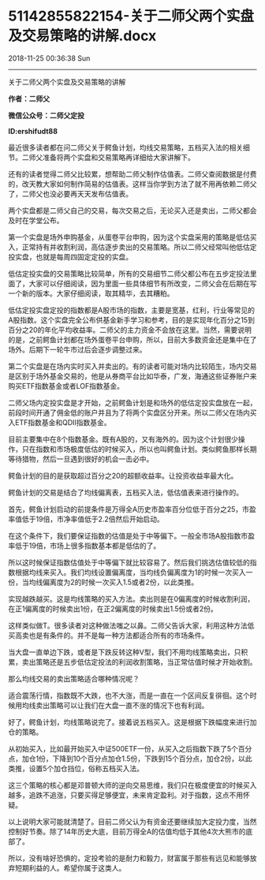 # 51142855822154-关于二师父两个实盘及交易策略的讲解.docx

2018-11-25 00:36:38 Sun

----

关于二师父两个实盘及交易策略的讲解

__作者：二师父__

__微信公众号：二师父定投__

__ID:ershifudt88__

最近很多读者都在问二师父关于鳄鱼计划，均线交易策略，五档买入法的相关细节。二师父准备将两个实盘和交易策略再详细给大家讲解下。

还有的读者觉得二师父比较累，想帮助二师父制作估值表。二师父查阅数据是付费的，改天教大家如何制作简易的估值表。这样当你学到方法了就不用再依赖二师父了，二师父也没必要再天天发布估值表。

两个实盘都是二师父自己的交易，每次交易之后，无论买入还是卖出，二师父都会及时在学堂公布。

第一个实盘是场外申购基金，从蛋卷平台申购，因为这个实盘采用的策略是低估买入，正常持有并收割利润，高估逐步卖出的交易策略。所以二师父经常叫他低估定投实盘，也就是每周四固定定投的实盘。

低估定投实盘的交易策略比较简单，所有的交易细节二师父都公布在五步定投法里面了，大家可以仔细阅读，因为里面一些具体细节有所改变，二师父会在后期在写一个新的版本。大家仔细阅读，取其精华，去其糟粕。

低估定投实盘定投的指数都是A股市场的指数，主要是宽基，红利，行业等常见的A股指数。这个实盘完全公布供基金新手学习和参考，目的是实现年化百分之15到百分之20的年化平均收益率。二师父的主力资金不会放在这里。当然，需要说明的是，之前鳄鱼计划都在场外蛋卷平台申购，所以，目前大多数资金还是集中在了场外。后期下一轮牛市过后会逐步调整过来。

第二个实盘是在场内实时买入并卖出的。有的读者可能对场内比较陌生，场内交易是区别于场外基金交易的，他是从券商平台比如华泰，广发，海通这些证券账户来购买ETF指数基金或者LOF指数基金。

二师父场内定投实盘是才开始，之前鳄鱼计划是和场外的低估定投实盘放在一起，前段时间开通了佣金低的账户并且为了将两个实盘区分开来。所以二师父在场内买入ETF指数基金和QDII指数基金。

目前主要集中在8个指数基金。既有A股的，又有海外的。因为这个计划很少操作，只在指数和市场极度低估的时候买入，所以也叫鳄鱼计划。类似鳄鱼那样长期等待猎物，然后一旦遇到很好的机会一击必中。

鳄鱼计划的目的是获取超过百分之20的超额收益率。让投资收益率最大化。

鳄鱼计划的交易是结合了均线偏离表，五档买入法，低估值表来进行操作的。

首先，鳄鱼计划启动的前提条件是万得全A历史市盈率百分位低于百分之25，市盈率值低于19倍，市净率值低于2\.2倍然后开始启动。

在这个条件下，我们要保证指数的估值是处于中等偏下。一般全市场A股指数市盈率低于19倍，市场上很多指数基本都是低估的了。

所以这时候保证指数估值处于中等偏下就比较容易了。然后我们挑选估值较低的指数根据均线来买入。我们均线设置偏离度，当均线负偏离度为1的时候一次买入一份，当均线偏离度为2的时候一次买入1\.5或者2份，以此类推。

实现越跌越买。这是均线策略的买入方法。卖出则是在0偏离度的时候收割利润，在正1偏离度的时候卖出1份，在正2偏离度的时候卖出1\.5份或者2份。

这样类似做T。很多读者对这种做法嗤之以鼻。二师父告诉大家，利用这种方法低买高卖也是有条件的。并不是每一种方法都适合所有的市场条件。

当大盘一直单边下跌，或者是下跌反转这种V型，我们不用均线策略卖出，只积累，卖出策略还是五步低估定投法的利润收割策略，当正常估值时候才开始收割。

那么均线交易的卖出策略适合哪种情况呢？

适合震荡行情，指数既不大跌，也不大涨，而是一直在一个区间反复徘徊。这个时候用均线卖出策略可以让我们在大盘一直不涨的情况下也有利润。

好了，鳄鱼计划，均线策略说完了。接着说五档买入。这是根据下跌幅度来进行加仓的策略。

从初始买入，比如最开始买入中证500ETF一份，从买入之后指数下跌了5个百分点，加仓1份，下降到10个百分点加仓1\.5份，下跌到15个百分点，加仓2份，以此类推，设置5个加仓挡位，俗称五档买入法。

这三个策略的核心都是邓普顿大师的逆向交易思维，我们只在极度便宜的时候买入越多，追跌不追涨，只要买得足够便宜，未来肯定盈利。对于指数，这点不用怀疑。

以上说明大家可能就清楚了。目前二师父认为有资金还要继续加大定投力度，当然控制好节奏。除了14年历史大底，目前万得全A的估值均低于其他4次大熊市的底部了。

所以，没有啥好恐惧的，定投考验的是耐力和毅力，财富属于那些有远见和能够放弃短期利益的人。希望你属于这类人。

